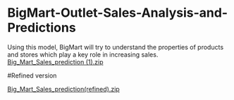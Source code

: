 # BigMart-Outlet-Sales-Analysis-and-Predictions
Using this model, BigMart will try to understand the properties of products and stores which play a key role in increasing sales.
[Big_Mart_Sales_prediction (1).zip](https://github.com/Navika-MS/BigMart-Outlet-Sales-Analysis-and-Predictions/files/11847180/Big_Mart_Sales_prediction.1.zip)

#Refined version

[Big_Mart_Sales_prediction(refined).zip](https://github.com/Navika-MS/BigMart-Outlet-Sales-Analysis-and-Predictions/files/11856021/Big_Mart_Sales_prediction.refined.zip)
